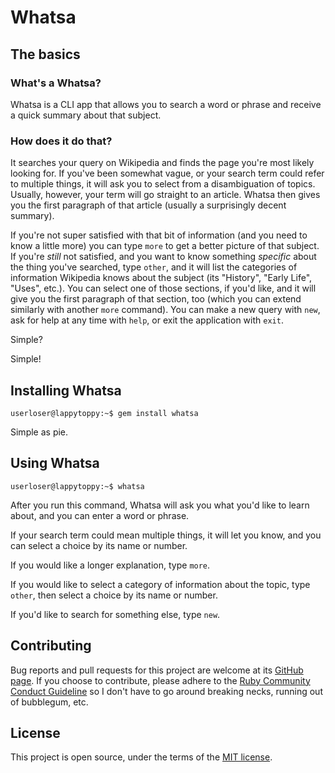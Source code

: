 # Whatsa

## The basics

### What's a Whatsa?

Whatsa is a CLI app that allows you to search a word or phrase and receive a quick summary about that subject.

### How does it do that?

It searches your query on Wikipedia and finds the page you're most likely looking for. If you've been somewhat vague, or your search term could refer to multiple things, it will ask you to select from a disambiguation of topics. Usually, however, your term will go straight to an article. Whatsa then gives you the first paragraph of that article (usually a surprisingly decent summary).

If you're not super satisfied with that bit of information (and you need to know a little more) you can type `more` to get a better picture of that subject. If you're _still_ not satisfied, and you want to know something _specific_ about the thing you've searched, type `other`, and it will list the categories of information Wikipedia knows about the subject (its "History", "Early Life", "Uses", etc.). You can select one of those sections, if you'd like, and it will give you the first paragraph of that section, too (which you can extend similarly with another `more` command). You can make a new query with `new`, ask for help at any time with `help`, or exit the application with `exit`.

Simple?

Simple!

## Installing Whatsa

```
userloser@lappytoppy:~$ gem install whatsa
```

Simple as pie.

## Using Whatsa

```
userloser@lappytoppy:~$ whatsa
```

After you run this command, Whatsa will ask you what you'd like to learn about, and you can enter a word or phrase.

If your search term could mean multiple things, it will let you know, and you can select a choice by its name or number.

If you would like a longer explanation, type `more`.

If you would like to select a category of information about the topic, type `other`, then select a choice by its name or number.

If you'd like to search for something else, type `new`.

## Contributing

Bug reports and pull requests for this project are welcome at its [GitHub page](https://github.com/kjleitz/Whatsa). If you choose to contribute, please adhere to the [Ruby Community Conduct Guideline](https://www.ruby-lang.org/en/conduct/) so I don't have to go around breaking necks, running out of bubblegum, etc.

## License

This project is open source, under the terms of the [MIT license](https://opensource.org/licenses/MIT).
